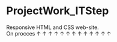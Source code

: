 # ProjectWork_ITStep
Responsive HTML and CSS web-site. <br>
On procces ↑  ↑  ↑  ↑  ↑  ↑  ↑  ↑  ↑  ↑  ↑  ↑  ↑  